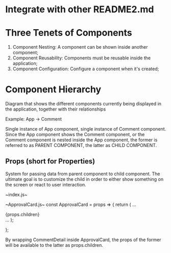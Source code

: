 # Integrate with other README2.md

# Three Tenets of Components

1. Component Nesting: A component can be shown inside another component;
2. Component Reusability: Components must be reusable inside the application;
3. Component Configuration: Configure a component when it's created;

# Component Hierarchy

Diagram that shows the different components currently being displayed in the application, together with their relationships

Example:
App -> Comment

Single instance of App component, single instance of Comment component.
Since the App component shows the Comment component, or the Comment component is nested inside the App component, the former is referred to as PARENT COMPONENT, the latter as CHILD COMPONENT.

## Props (short for Properties)

System for passing data from parent component to child component.
The ultimate goal is to customize the child in order to either show something on the screen or react to user interaction.

~index.js~
<ApprovalCard>
<CommentDetail
        author="Sam"
        content="Awesome post!"
    />
</ApprovalCard>

~ApprovalCard.js~
const ApprovalCard = props => {
return (
...

<div className="content">{props.children}</div>
 ...
);

};

By wrapping CommentDetail inside ApprovalCard, the props of the former will be available to the latter as props.children.
